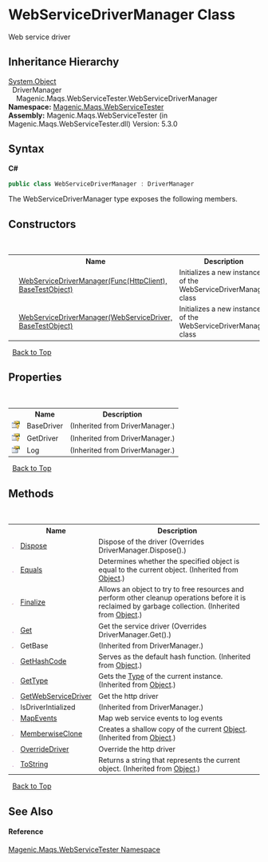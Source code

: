 # WebServiceDriverManager Class
 

Web service driver


## Inheritance Hierarchy
<a href="http://msdn2.microsoft.com/en-us/library/e5kfa45b" target="_blank">System.Object</a><br />&nbsp;&nbsp;DriverManager<br />&nbsp;&nbsp;&nbsp;&nbsp;Magenic.Maqs.WebServiceTester.WebServiceDriverManager<br />
**Namespace:**&nbsp;<a href="MAQS_5/WebServices_AUTOGENERATED/Magenic-Maqs-WebServiceTester_Namespace">Magenic.Maqs.WebServiceTester</a><br />**Assembly:**&nbsp;Magenic.Maqs.WebServiceTester (in Magenic.Maqs.WebServiceTester.dll) Version: 5.3.0

## Syntax

**C#**<br />
``` C#
public class WebServiceDriverManager : DriverManager
```

The WebServiceDriverManager type exposes the following members.


## Constructors
&nbsp;<table><tr><th></th><th>Name</th><th>Description</th></tr><tr><td>![Public method](media/pubmethod.gif "Public method")</td><td><a href="MAQS_5/WebServices_AUTOGENERATED/WebServiceDriverManager_Constructor_(Func(HttpClient),_BaseTestObject)">WebServiceDriverManager(Func(HttpClient), BaseTestObject)</a></td><td>
Initializes a new instance of the WebServiceDriverManager class</td></tr><tr><td>![Public method](media/pubmethod.gif "Public method")</td><td><a href="MAQS_5/WebServices_AUTOGENERATED/WebServiceDriverManager_Constructor_(WebServiceDriver,_BaseTestObject)">WebServiceDriverManager(WebServiceDriver, BaseTestObject)</a></td><td>
Initializes a new instance of the WebServiceDriverManager class</td></tr></table>&nbsp;
<a href="#webservicedrivermanager-class">Back to Top</a>

## Properties
&nbsp;<table><tr><th></th><th>Name</th><th>Description</th></tr><tr><td>![Protected property](media/protproperty.gif "Protected property")</td><td>BaseDriver</td><td> (Inherited from DriverManager.)</td></tr><tr><td>![Protected property](media/protproperty.gif "Protected property")</td><td>GetDriver</td><td> (Inherited from DriverManager.)</td></tr><tr><td>![Public property](media/pubproperty.gif "Public property")</td><td>Log</td><td> (Inherited from DriverManager.)</td></tr></table>&nbsp;
<a href="#webservicedrivermanager-class">Back to Top</a>

## Methods
&nbsp;<table><tr><th></th><th>Name</th><th>Description</th></tr><tr><td>![Public method](media/pubmethod.gif "Public method")</td><td><a href="MAQS_5/WebServices_AUTOGENERATED/WebServiceDriverManager-Dispose_Method">Dispose</a></td><td>
Dispose of the driver
 (Overrides DriverManager.Dispose().)</td></tr><tr><td>![Public method](media/pubmethod.gif "Public method")</td><td><a href="http://msdn2.microsoft.com/en-us/library/bsc2ak47" target="_blank">Equals</a></td><td>
Determines whether the specified object is equal to the current object.
 (Inherited from <a href="http://msdn2.microsoft.com/en-us/library/e5kfa45b" target="_blank">Object</a>.)</td></tr><tr><td>![Protected method](media/protmethod.gif "Protected method")</td><td><a href="http://msdn2.microsoft.com/en-us/library/4k87zsw7" target="_blank">Finalize</a></td><td>
Allows an object to try to free resources and perform other cleanup operations before it is reclaimed by garbage collection.
 (Inherited from <a href="http://msdn2.microsoft.com/en-us/library/e5kfa45b" target="_blank">Object</a>.)</td></tr><tr><td>![Public method](media/pubmethod.gif "Public method")</td><td><a href="MAQS_5/WebServices_AUTOGENERATED/WebServiceDriverManager-Get_Method">Get</a></td><td>
Get the service driver
 (Overrides DriverManager.Get().)</td></tr><tr><td>![Protected method](media/protmethod.gif "Protected method")</td><td>GetBase</td><td> (Inherited from DriverManager.)</td></tr><tr><td>![Public method](media/pubmethod.gif "Public method")</td><td><a href="http://msdn2.microsoft.com/en-us/library/zdee4b3y" target="_blank">GetHashCode</a></td><td>
Serves as the default hash function.
 (Inherited from <a href="http://msdn2.microsoft.com/en-us/library/e5kfa45b" target="_blank">Object</a>.)</td></tr><tr><td>![Public method](media/pubmethod.gif "Public method")</td><td><a href="http://msdn2.microsoft.com/en-us/library/dfwy45w9" target="_blank">GetType</a></td><td>
Gets the <a href="http://msdn2.microsoft.com/en-us/library/42892f65" target="_blank">Type</a> of the current instance.
 (Inherited from <a href="http://msdn2.microsoft.com/en-us/library/e5kfa45b" target="_blank">Object</a>.)</td></tr><tr><td>![Public method](media/pubmethod.gif "Public method")</td><td><a href="MAQS_5/WebServices_AUTOGENERATED/WebServiceDriverManager-GetWebServiceDriver_Method">GetWebServiceDriver</a></td><td>
Get the http driver</td></tr><tr><td>![Public method](media/pubmethod.gif "Public method")</td><td>IsDriverIntialized</td><td> (Inherited from DriverManager.)</td></tr><tr><td>![Public method](media/pubmethod.gif "Public method")</td><td><a href="MAQS_5/WebServices_AUTOGENERATED/WebServiceDriverManager-MapEvents_Method">MapEvents</a></td><td>
Map web service events to log events</td></tr><tr><td>![Protected method](media/protmethod.gif "Protected method")</td><td><a href="http://msdn2.microsoft.com/en-us/library/57ctke0a" target="_blank">MemberwiseClone</a></td><td>
Creates a shallow copy of the current <a href="http://msdn2.microsoft.com/en-us/library/e5kfa45b" target="_blank">Object</a>.
 (Inherited from <a href="http://msdn2.microsoft.com/en-us/library/e5kfa45b" target="_blank">Object</a>.)</td></tr><tr><td>![Public method](media/pubmethod.gif "Public method")</td><td><a href="MAQS_5/WebServices_AUTOGENERATED/WebServiceDriverManager-OverrideDriver_Method">OverrideDriver</a></td><td>
Override the http driver</td></tr><tr><td>![Public method](media/pubmethod.gif "Public method")</td><td><a href="http://msdn2.microsoft.com/en-us/library/7bxwbwt2" target="_blank">ToString</a></td><td>
Returns a string that represents the current object.
 (Inherited from <a href="http://msdn2.microsoft.com/en-us/library/e5kfa45b" target="_blank">Object</a>.)</td></tr></table>&nbsp;
<a href="#webservicedrivermanager-class">Back to Top</a>

## See Also


#### Reference
<a href="MAQS_5/WebServices_AUTOGENERATED/Magenic-Maqs-WebServiceTester_Namespace">Magenic.Maqs.WebServiceTester Namespace</a><br />